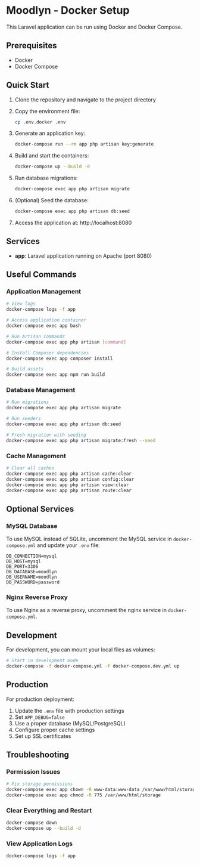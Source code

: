 # Moodlyn - Docker Setup

This Laravel application can be run using Docker and Docker Compose.

## Prerequisites

-   Docker
-   Docker Compose

## Quick Start

1. Clone the repository and navigate to the project directory
2. Copy the environment file:

    ```bash
    cp .env.docker .env
    ```

3. Generate an application key:

    ```bash
    docker-compose run --rm app php artisan key:generate
    ```

4. Build and start the containers:

    ```bash
    docker-compose up --build -d
    ```

5. Run database migrations:

    ```bash
    docker-compose exec app php artisan migrate
    ```

6. (Optional) Seed the database:

    ```bash
    docker-compose exec app php artisan db:seed
    ```

7. Access the application at: http://localhost:8080

## Services

-   **app**: Laravel application running on Apache (port 8080)

## Useful Commands

### Application Management

```bash
# View logs
docker-compose logs -f app

# Access application container
docker-compose exec app bash

# Run Artisan commands
docker-compose exec app php artisan [command]

# Install Composer dependencies
docker-compose exec app composer install

# Build assets
docker-compose exec app npm run build
```

### Database Management

```bash
# Run migrations
docker-compose exec app php artisan migrate

# Run seeders
docker-compose exec app php artisan db:seed

# Fresh migration with seeding
docker-compose exec app php artisan migrate:fresh --seed
```

### Cache Management

```bash
# Clear all caches
docker-compose exec app php artisan cache:clear
docker-compose exec app php artisan config:clear
docker-compose exec app php artisan view:clear
docker-compose exec app php artisan route:clear
```

## Optional Services

### MySQL Database

To use MySQL instead of SQLite, uncomment the MySQL service in `docker-compose.yml` and update your `.env` file:

```env
DB_CONNECTION=mysql
DB_HOST=mysql
DB_PORT=3306
DB_DATABASE=moodlyn
DB_USERNAME=moodlyn
DB_PASSWORD=password
```

### Nginx Reverse Proxy

To use Nginx as a reverse proxy, uncomment the nginx service in `docker-compose.yml`.

## Development

For development, you can mount your local files as volumes:

```bash
# Start in development mode
docker-compose -f docker-compose.yml -f docker-compose.dev.yml up
```

## Production

For production deployment:

1. Update the `.env` file with production settings
2. Set `APP_DEBUG=false`
3. Use a proper database (MySQL/PostgreSQL)
4. Configure proper cache settings
5. Set up SSL certificates

## Troubleshooting

### Permission Issues

```bash
# Fix storage permissions
docker-compose exec app chown -R www-data:www-data /var/www/html/storage
docker-compose exec app chmod -R 775 /var/www/html/storage
```

### Clear Everything and Restart

```bash
docker-compose down
docker-compose up --build -d
```

### View Application Logs

```bash
docker-compose logs -f app
```
